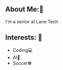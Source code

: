 <!-- Intro -->
<!-- About Me -->
## About Me:👾

I'm a senior at Lane Tech

<!-- Current -->
## Interests: 🧠
- Coding💻
- AI👾
- Soccer⚽️

<!--
**adriancervantes15/adriancervantes15** is a ✨ _special_ ✨ repository because its `README.md` (this file) appears on your GitHub profile.

Here are some ideas to get you started:

- 🔭 I’m currently working on ...
- 🌱 I’m currently learning ...
- 👯 I’m looking to collaborate on ...
- 🤔 I’m looking for help with ...
- 💬 Ask me about ...
- 📫 How to reach me: ...
- 😄 Pronouns: ...
- ⚡ Fun fact: ...
-->
